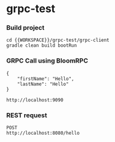 # grpc-test


### Build project

	cd {{WORKSPACE}}/grpc-test/grpc-client
	gradle clean build bootRun


### GRPC Call using BloomRPC

	{
		"firstName": "Hello",
		"lastName": "Hello"
	}
	
	http://localhost:9090




### REST request

	POST
	http://localhost:8080/hello